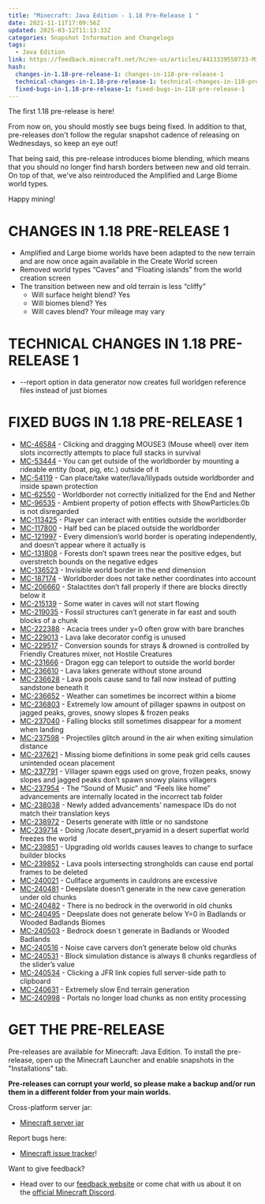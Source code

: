 ```yaml
---
title: "Minecraft: Java Edition - 1.18 Pre-Release 1 "
date: 2021-11-11T17:09:56Z
updated: 2025-03-12T11:13:33Z
categories: Snapshot Information and Changelogs
tags:
  - Java Edition
link: https://feedback.minecraft.net/hc/en-us/articles/4413339550733-Minecraft-Java-Edition-1-18-Pre-Release-1
hash:
  changes-in-1.18-pre-release-1: changes-in-118-pre-release-1
  technical-changes-in-1.18-pre-release-1: technical-changes-in-118-pre-release-1
  fixed-bugs-in-1.18-pre-release-1: fixed-bugs-in-118-pre-release-1
---
```


The first 1.18 pre-release is here!  
  
From now on, you should mostly see bugs being fixed. In addition to that, pre-releases don't follow the regular snapshot cadence of releasing on Wednesdays, so keep an eye out!

That being said, this pre-release introduces biome blending, which means that you should no longer find harsh borders between new and old terrain. On top of that, we've also reintroduced the Amplified and Large Biome world types.

Happy mining!

# CHANGES IN 1.18 PRE-RELEASE 1

- Amplified and Large biome worlds have been adapted to the new terrain and are now once again available in the Create World screen
- Removed world types “Caves” and “Floating islands” from the world creation screen
- The transition between new and old terrain is less “cliffy”
  - Will surface height blend? Yes
  - Will biomes blend? Yes
  - Will caves blend? Your mileage may vary

# TECHNICAL CHANGES IN 1.18 PRE-RELEASE 1

- --report option in data generator now creates full worldgen reference files instead of just biomes

# FIXED BUGS IN 1.18 PRE-RELEASE 1

- [MC-46584](https://bugs.mojang.com/browse/MC-46584) - Clicking and dragging MOUSE3 (Mouse wheel) over item slots incorrectly attempts to place full stacks in survival
- [MC-53444](https://bugs.mojang.com/browse/MC-53444) - You can get outside of the worldborder by mounting a rideable entity (boat, pig, etc.) outside of it
- [MC-54119](https://bugs.mojang.com/browse/MC-54119) - Can place/take water/lava/lilypads outside worldborder and inside spawn protection
- [MC-62550](https://bugs.mojang.com/browse/MC-62550) - Worldborder not correctly initialized for the End and Nether
- [MC-96535](https://bugs.mojang.com/browse/MC-96535) - Ambient property of potion effects with ShowParticles:0b is not disregarded
- [MC-113425](https://bugs.mojang.com/browse/MC-113425) - Player can interact with entities outside the worldborder
- [MC-117800](https://bugs.mojang.com/browse/MC-117800) - Half bed can be placed outside the worldborder
- [MC-121997](https://bugs.mojang.com/browse/MC-121997) - Every dimension’s world border is operating independently, and doesn’t appear where it actually is
- [MC-131808](https://bugs.mojang.com/browse/MC-131808) - Forests don’t spawn trees near the positive edges, but overstretch bounds on the negative edges
- [MC-136523](https://bugs.mojang.com/browse/MC-136523) - Invisible world border in the end dimension
- [MC-187174](https://bugs.mojang.com/browse/MC-187174) - Worldborder does not take nether coordinates into account
- [MC-206660](https://bugs.mojang.com/browse/MC-206660) - Stalactites don’t fall properly if there are blocks directly below it
- [MC-215139](https://bugs.mojang.com/browse/MC-215139) - Some water in caves will not start flowing
- [MC-219035](https://bugs.mojang.com/browse/MC-219035) - Fossil structures can’t generate in far east and south blocks of a chunk
- [MC-222388](https://bugs.mojang.com/browse/MC-222388) - Acacia trees under y=0 often grow with bare branches
- [MC-229013](https://bugs.mojang.com/browse/MC-229013) - Lava lake decorator config is unused
- [MC-229517](https://bugs.mojang.com/browse/MC-229517) - Conversion sounds for strays & drowned is controlled by Friendly Creatures mixer, not Hostile Creatures
- [MC-231666](https://bugs.mojang.com/browse/MC-231666) - Dragon egg can teleport to outside the world border
- [MC-236610](https://bugs.mojang.com/browse/MC-236610) - Lava lakes generate without stone around
- [MC-236628](https://bugs.mojang.com/browse/MC-236628) - Lava pools cause sand to fall now instead of putting sandstone beneath it
- [MC-236652](https://bugs.mojang.com/browse/MC-236652) - Weather can sometimes be incorrect within a biome
- [MC-236803](https://bugs.mojang.com/browse/MC-236803) - Extremely low amount of pillager spawns in outpost on jagged peaks, groves, snowy slopes & frozen peaks
- [MC-237040](https://bugs.mojang.com/browse/MC-237040) - Falling blocks still sometimes disappear for a moment when landing
- [MC-237598](https://bugs.mojang.com/browse/MC-237598) - Projectiles glitch around in the air when exiting simulation distance
- [MC-237621](https://bugs.mojang.com/browse/MC-237621) - Missing biome definitions in some peak grid cells causes unintended ocean placement
- [MC-237791](https://bugs.mojang.com/browse/MC-237791) - Villager spawn eggs used on grove, frozen peaks, snowy slopes and jagged peaks don’t spawn snowy plains villagers
- [MC-237954](https://bugs.mojang.com/browse/MC-237954) - The “Sound of Music” and “Feels like home” advancements are internally located in the incorrect tab folder
- [MC-238038](https://bugs.mojang.com/browse/MC-238038) - Newly added advancements’ namespace IDs do not match their translation keys
- [MC-238972](https://bugs.mojang.com/browse/MC-238972) - Deserts generate with little or no sandstone
- [MC-239714](https://bugs.mojang.com/browse/MC-239714) - Doing /locate desert_pryamid in a desert superflat world freezes the world
- [MC-239851](https://bugs.mojang.com/browse/MC-239851) - Upgrading old worlds causes leaves to change to surface builder blocks
- [MC-239852](https://bugs.mojang.com/browse/MC-239852) - Lava pools intersecting strongholds can cause end portal frames to be deleted
- [MC-240021](https://bugs.mojang.com/browse/MC-240021) - Cullface arguments in cauldrons are excessive
- [MC-240481](https://bugs.mojang.com/browse/MC-240481) - Deepslate doesn’t generate in the new cave generation under old chunks
- [MC-240482](https://bugs.mojang.com/browse/MC-240482) - There is no bedrock in the overworld in old chunks
- [MC-240495](https://bugs.mojang.com/browse/MC-240495) - Deepslate does not generate below Y=0 in Badlands or Wooded Badlands Biomes
- [MC-240503](https://bugs.mojang.com/browse/MC-240503) - Bedrock doesn\`t generate in Badlands or Wooded Badlands
- [MC-240516](https://bugs.mojang.com/browse/MC-240516) - Noise cave carvers don’t generate below old chunks
- [MC-240531](https://bugs.mojang.com/browse/MC-240531) - Block simulation distance is always 8 chunks regardless of the slider’s value
- [MC-240534](https://bugs.mojang.com/browse/MC-240534) - Clicking a JFR link copies full server-side path to clipboard
- [MC-240631](https://bugs.mojang.com/browse/MC-240631) - Extremely slow End terrain generation
- [MC-240998](https://bugs.mojang.com/browse/MC-240998) - Portals no longer load chunks as non entity processing

# GET THE PRE-RELEASE

Pre-releases are available for Minecraft: Java Edition. To install the pre-release, open up the Minecraft Launcher and enable snapshots in the "Installations" tab.

**Pre-releases can corrupt your world, so please make a backup and/or run them in a different folder from your main worlds.**

Cross-platform server jar:

- [Minecraft server jar](https://launcher.mojang.com/v1/objects/1c01e11c62ef7ce9b91324b570a1252d07544f18/server.jar)

Report bugs here:

- [Minecraft issue tracker](https://aka.ms/snapshotbugs?ref=blog)!

Want to give feedback?

- Head over to our [feedback website](https://aka.ms/snapshotfeedback) or come chat with us about it on the [official Minecraft Discord](https://discordapp.com/invite/minecraft).
